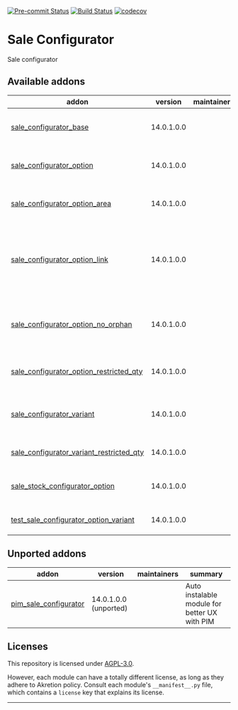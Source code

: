 
<!-- /!\ Non OCA Context : Set here the badge of your runbot / runboat instance. -->
[![Pre-commit Status](https://github.com/akretion/sale-configurator/actions/workflows/pre-commit.yml/badge.svg?branch=14)](https://github.com/akretion/sale-configurator/actions/workflows/pre-commit.yml?query=branch%3A14)
[![Build Status](https://github.com/akretion/sale-configurator/actions/workflows/test.yml/badge.svg?branch=14)](https://github.com/akretion/sale-configurator/actions/workflows/test.yml?query=branch%3A14)
[![codecov](https://codecov.io/gh/akretion/sale-configurator/branch/14/graph/badge.svg)](https://codecov.io/gh/akretion/sale-configurator)
<!-- /!\ Non OCA Context : Set here the badge of your translation instance. -->

<!-- /!\ do not modify above this line -->

# Sale Configurator

Sale configurator

<!-- /!\ do not modify below this line -->

<!-- prettier-ignore-start -->

[//]: # (addons)

Available addons
----------------
addon | version | maintainers | summary
--- | --- | --- | ---
[sale_configurator_base](sale_configurator_base/) | 14.0.1.0.0 |  | Base module for sale configurator
[sale_configurator_option](sale_configurator_option/) | 14.0.1.0.0 |  | Base module for sale configurator
[sale_configurator_option_area](sale_configurator_option_area/) | 14.0.1.0.0 |  | Module to manage Option Typologies
[sale_configurator_option_link](sale_configurator_option_link/) | 14.0.1.0.0 |  | Module to manage Link betwen Options (the choise off one option add anthor option)
[sale_configurator_option_no_orphan](sale_configurator_option_no_orphan/) | 14.0.1.0.0 |  | Remove ability to add options as standard sale order lines
[sale_configurator_option_restricted_qty](sale_configurator_option_restricted_qty/) | 14.0.1.0.0 |  | Manage Restricted Qty on Sale configurator
[sale_configurator_variant](sale_configurator_variant/) | 14.0.1.0.0 |  | Extend sale configurator to manage product variant
[sale_configurator_variant_restricted_qty](sale_configurator_variant_restricted_qty/) | 14.0.1.0.0 |  | Glue module for compatibility
[sale_stock_configurator_option](sale_stock_configurator_option/) | 14.0.1.0.0 |  | Sale Stock glue module for sale configurator
[test_sale_configurator_option_variant](test_sale_configurator_option_variant/) | 14.0.1.0.0 |  | Module for testing compatibility


Unported addons
---------------
addon | version | maintainers | summary
--- | --- | --- | ---
[pim_sale_configurator](pim_sale_configurator/) | 14.0.1.0.0 (unported) |  | Auto instalable module for better UX with PIM

[//]: # (end addons)

<!-- prettier-ignore-end -->

## Licenses

This repository is licensed under [AGPL-3.0](LICENSE).

However, each module can have a totally different license, as long as they adhere to Akretion
policy. Consult each module's `__manifest__.py` file, which contains a `license` key
that explains its license.

----
<!-- /!\ Non OCA Context : Set here the full description of your organization. -->
